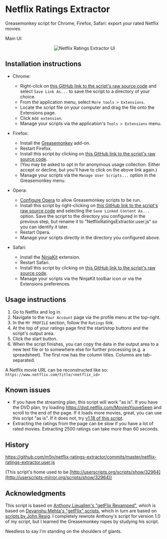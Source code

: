 Netflix Ratings Extractor
=========================

Greasemonkey script for Chrome, Firefox, Safari: export your rated Netflix movies.


Main UI:
<p align="center">
<img src="https://raw.githubusercontent.com/m5n/netflix-ratings-extractor/master/img/ui.png" alt="Netflix Ratings Extractor UI"/>
</p>


Installation instructions
-------------------------

* Chrome:
  * Right-click on [this GitHub link to the script's raw source code](https://raw.githubusercontent.com/m5n/netflix-ratings-extractor/master/netflix-ratings-extractor.user.js) and select `Save Link As...` to save the script to a directory of your choice.
  * From the application menu, select `More tools > Extensions`.
  * Locate the script file on your computer and drag the file onto the Extensions page.
  * Click `Add extension`.
  * Manage your scripts via the application's `Tools > Extensions` menu.


* Firefox:
  * Install the [Greasemonkey](https://addons.mozilla.org/en-US/firefox/addon/748) add-on.
  * Restart Firefox.
  * Install this script by clicking on [this GitHub link to the script's raw source code](https://raw.githubusercontent.com/m5n/netflix-ratings-extractor/master/netflix-ratings-extractor.user.js).
  * (You may be asked to opt in for anonymous usage collection. Either accept or decline, but you'll have to click on the above link again.)
  * Manage your scripts via the `Manage User Scripts...` option in the Greasemonkey menu.


* Opera:
  * [Configure Opera](http://www.techerator.com/2011/02/how-to-add-greasemoney-and-other-scripts-to-opera-11/) to allow Greasemonkey scripts to be run.
  * Install this script by right-clicking on [this GitHub link to the script's raw source code](https://raw.githubusercontent.com/m5n/netflix-ratings-extractor/master/netflix-ratings-extractor.user.js) and selecting the `Save Linked Content As...` option. Save the script to the directory you configured in the previous step, but rename it to "NetflixRatingsExtractor.user.js" so you can identify it later.
  * Restart Opera.
  * Manage your scripts directly in the directory you configured above.


* Safari:
  * Install the [NinjaKit](http://www.reddit.com/r/apple/comments/dd2sk/ninjakit_greasemonkey_for_safari/) extension.
  * Restart Safari.
  * Install this script by clicking on [this GitHub link to the script's raw source code](https://raw.githubusercontent.com/m5n/netflix-ratings-extractor/master/netflix-ratings-extractor.user.js).
  * Manage your scripts via the NinjaKit toolbar icon or via the Extensions preferences.


Usage instructions
------------------
1. Go to Netflix and log in.
1. Navigate to the `Your Account` page via the profile menu at the top-right.
1. In the `MY PROFILE` section, follow the `Ratings` link.
1. At the top of your ratings page find the start/stop buttons and the script's output area.
1. Click the start button.
1. When the script finishes, you can copy the data in the output area to a new text file or to somewhere else for further processing (e.g. a spreadsheet). The first row has the column titles. Columns are tab-separated.

A Netflix movie URL can be reconstructed like so: `https://www.netflix.com/title/<netflix_id>`


Known issues
------------
* If you have the streaming plan, this script will work "as is". If you have the DVD plan, try loading https://dvd.netflix.com/MoviesYouveSeen and scroll to the end of the page. If it loads more movies, great, you can use this script "as is". If it does not, try [v1.18 of this script](https://raw.githubusercontent.com/m5n/netflix-ratings-extractor/10e33f0063aee2b26f03c12ea3acf5dc2d94b3fe/netflix-ratings-extractor.user.js).
* Extracting the ratings from the page can be slow if you have a lot of rated movies. Extracting 2500 ratings can take more than 60 seconds.


History
-------

https://github.com/m5n/netflix-ratings-extractor/commits/master/netflix-ratings-extractor.user.js

(This script's home used to be [http://userscripts.org/scripts/show/32964](http://userscripts-mirror.org/scripts/show/32964))


Acknowledgments
---------------
This script is based on [Anthony Lieuallen's "getFlix Revamped"](http://web.arantius.com/getflix-revamped), which is based on [Devanshu Mehta's "getFlix" scripts](http://www.scienceaddiction.com/2006/03/03/fetch-your-netflix-ratings/), which in turn are based on [scripts by John Resig](http://ejohn.org/projects/netflix). I completely rewrote Anthony's script for version 1.0 of my script, but I learned the Greasemonkey ropes by studying his script.

Needless to say I'm standing on the shoulders of giants. 
